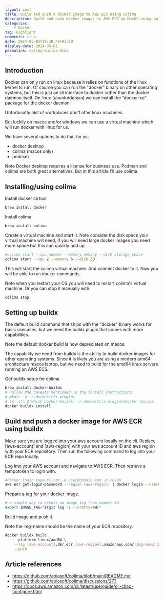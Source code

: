 ```yaml
---
layout: post
title: Build and push a docker image to AWS ECR using colima
description: Build and push docker images to AWS ECR on MacOS using colima
categories:
    - Docker
tag: Highlight
comments: true
date: 2024-05-01T19:30:49+01:00
display-date: 2024-05-01
permalink: colima-buildx.html
---
```


## Introduction

Docker can only run on linux because it relies on functions of the linux kernel to run.
Of course you can run the "docker" binary on other operating systems, but this is just an cli interface to docker rather than the docker daemon itself. On linux (ubuntu/debian) we can install the "docker-ce" package for the docker daemon.

Unfortunatly alot of workplaces don't offer linux machines.

But luckily on macos and/or windows we can use a virtual machine which will run docker with linux for us.

We have several options to do that for us:
- docker desktop
- colima (macos only)
- podman

Note Docker desktop requires a license for business use.
Podman and colima are both great alternatives.
But in this article I'll use colima.

## Installing/using colima
Install docker cli tool
```bash
brew install docker
```
Install colima

```bash
brew install colima
```

Create a virtual machine and start it.
Note consider the disk space your virtual machine will need, if you will need large docker images you need more space but this can quickly add up.
```bash
#colima start --cpu number --memory memory --disk storage_space
colima start --cpu 2 --memory 6 --disk 30
```
This will start the colima virtual machine.
And connect docker to it.
Now you will be able to run docker commands.

Note when you restart your OS you will need to restart colima's virtual machine. Or you can stop it manually with

```bash
colima stop
```

## Setting up buildx
The default build command that ships with the "docker" binary works for basic usecases, but we need the buildx plugin that comes with more capabilities.

Note the default docker build is now depreciated on macos.

The capability we need from buildx is the ability to build docker images for other operating systems.
Since it is likely you are using a modern arm64 architecture macos laptop, but we need to build for the amd64 linux servers running on AWS ECS.

Get buildx setup for colima
```bash
brew install docker-buildx
# Follow the caveats mentioned in the install instructions:
# mkdir -p ~/.docker/cli-plugins
# ln -sfn $(which docker-buildx) ~/.docker/cli-plugins/docker-buildx
docker buildx install
```

## Build and push a docker image for AWS ECR using buildx
Make sure you are logged into your aws account locally on the cli.
Replace [aws-account] and [aws-region] with your aws account ID and aws region with your ECR repository.
Then run the following command to log into your ECR repo locally.

Log into your AWS account and navigate to AWS ECR. Then retrieve a tempotoken to login with.
```bash
#docker login repourl.com -u user@domain.com -p token
aws ecr get-login-password --region [aws-region] | docker login --username AWS --password-stdin [aws-account].dkr.ecr.[aws-region].amazonaws.com
```

Prepare a tag for your docker image.
```bash
# a simple way to create an image tag from commit id
export IMAGE_TAG="$(git log -1 --pretty=%H)"
```

Build image and push it.

Note the img-name should be the name of your ECR repository.

```bash
docker buildx build .
    --platform linux/amd64 \
    --tag [aws-account].dkr.ecr.[aws-region].amazonaws.com/[img-name]:$IMAGE_TAG \
    --push
```

## Article references

- https://github.com/abiosoft/colima/blob/main/README.md
- https://github.com/abiosoft/colima/discussions/273
- https://docs.aws.amazon.com/cli/latest/userguide/cli-chap-configure.html
